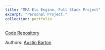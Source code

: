 ```yaml
---
title: "MMA Elo Engine, Full Stack Project"
excerpt: "Personal Project."
collection: portfolio
---
```


[Code Repository](https://github.com/abarton51/mma-elo-engine-py)

Authors: [Austin Barton](https://github.com/abarton51)

